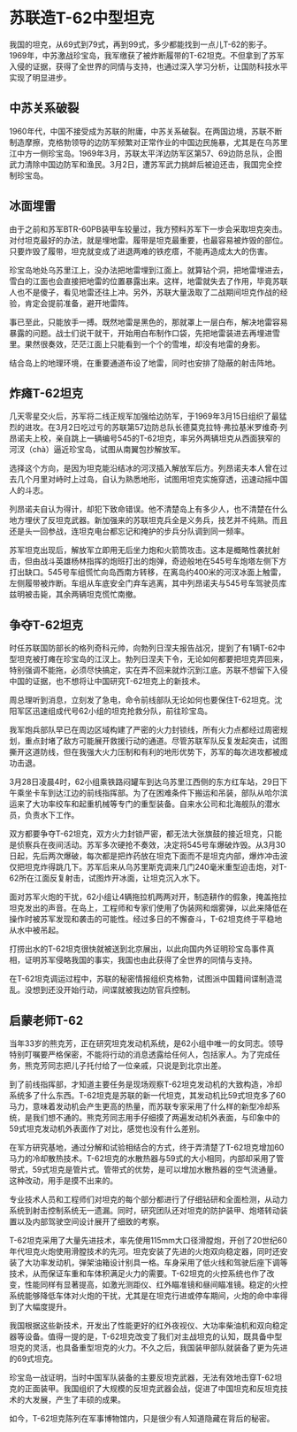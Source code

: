 # 苏联造T-62中型坦克

我国的坦克，从69式到79式，再到99式，多少都能找到一点儿T-62的影子。1969年，中苏激战珍宝岛，我军缴获了被炸断履带的T-62坦克。不但拿到了苏军入侵的证据，获得了全世界的同情与支持，也通过深入学习分析，让国防科技水平实现了明显进步。

## 中苏关系破裂

1960年代，中国不接受成为苏联的附庸，中苏关系破裂。在两国边境，苏联不断制造摩擦，克格勃领导的边防军频繁对正常作业的中国边民施暴，尤其是在乌苏里江中方一侧珍宝岛。1969年3月，苏联太平洋边防军区第57、69边防总队，企图武力清除中国边防军和渔民。3月2日，遭苏军武力挑衅后被迫还击，我国完全控制珍宝岛。

## 冰面埋雷

由于之前和苏军BTR-60PB装甲车较量过，我方预料苏军下一步会采取坦克突击。对付坦克最好的办法，就是埋地雷。履带是坦克最重要，也最容易被炸毁的部位。只要炸毁了履带，坦克就变成了进退两难的铁疙瘩，不能再造成太大的伤害。

珍宝岛地处乌苏里江上，没办法把地雷埋到江面上。就算钻个洞，把地雷埋进去，雪白的江面也会直接把地雷的位置暴露出来。这样，地雷就失去了作用，毕竟苏联人也不是傻子，看见地雷还往上冲。另外，苏联大量汲取了二战期间坦克作战的经验，肯定会提前准备，避开地雷阵。

事已至此，只能放手一搏。既然地雷是黑色的，那就罩上一层白布，解决地雷容易暴露的问题。战士们说干就干，开始用白布制作口袋，先把地雷装进去再埋进雪里。果然很奏效，茫茫江面上只能看到一个个的雪堆，却没有地雷的身影。

结合岛上的地理环境，在重要通道布设了地雷，同时也安排了隐蔽的射击阵地。

## 炸瘫T-62坦克

几天零星交火后，苏军将二线正规军加强给边防军，于1969年3月15日组织了最猛烈的进攻。在3月2日吃过亏的苏联第57边防总队长德莫克拉特·弗拉基米罗维奇·列昂诺夫上校，亲自跳上一辆编号545的T-62坦克，率另外两辆坦克从西面狭窄的河汊（chà）逼近珍宝岛，试图从南翼包抄解放军。

选择这个方向，是因为坦克能沿结冰的河汊插入解放军后方。列昂诺夫本人曾在过去几个月里对峙时上过岛，自认为熟悉地形，试图用坦克实施穿透，迅速动摇中国人的斗志。

列昂诺夫自认为得计，却犯下致命错误。他不清楚岛上有多少人，也不清楚在什么地方埋伏了反坦克武器。新加强来的苏联坦克兵全是义务兵，技艺并不纯熟。而且还是头一回参战，连坦克电台都忘记和掩护的步兵分队调到同一频率。

苏军坦克出现后，解放军立即用无后坐力炮和火箭筒攻击。这本是概略性袭扰射击，但由战斗英雄杨林指挥的炮班打出的炮弹，奇迹般地在545号车炮塔左侧下方打出缺口。545号车组慌忙向岛西南方转移，在离岛约400米的河汊冰面上触雷，左侧履带被炸断。车组从车底安全门弃车逃离，其中列昂诺夫与545号车驾驶员库兹明被击毙，其余两辆坦克慌忙南撤。

## 争夺T-62坦克

时任苏联国防部长的格列奇科元帅，向勃列日涅夫报告战况，提到了有1辆T-62中型坦克被打瘫在珍宝岛的江汊上。勃列日涅夫下令，无论如何都要把坦克弄回来，特别强调不能拖，必须尽快搞定，实在弄不回来就炸沉到江底。苏联不想留下入侵中国的证据，也不想将让中国研究T-62坦克上的新技术。

周总理听到消息，立刻发了急电，命令前线部队无论如何也要保住T-62坦克。沈阳军区迅速组成代号62小组的坦克抢救分队，前往珍宝岛。

我军炮兵部队早已在周边区域构建了严密的火力封锁线，所有火力点都经过周密规划，重点封堵了敌方可能展开救援行动的通道。尽管苏联军队反复发起突击，试图撕开这道防线，但在我强大火力压制和有利的地形优势下，苏军的每次进攻都被成功击退。

3月28日凌晨4时，62小组乘铁路闷罐车到达乌苏里江西侧的东方红车站，29日下午乘坐卡车到达江边的前线指挥部。为了在困难条件下搬运和吊装，部队从哈尔滨运来了大功率绞车和起重机械等专门的重型装备。自来水公司和北海舰队的潜水员，负责水下工作。

双方都要争夺T-62坦克，双方火力封锁严密，都无法大张旗鼓的接近坦克，只能是侦察兵在夜间活动。苏军多次硬抢不奏效，决定将545号车爆破炸毁。从3月30日起，先后两次爆破，每次都是把炸药放在坦克下面而不是坦克内部，爆炸冲击波仅把坦克炸得跳几下。苏军后来从乌苏里斯克调来几门240毫米重型迫击炮，对T-62所在江面反复射击，试图炸开冰面，让坦克沉入水下。

面对苏军火炮的干扰，62小组让4辆拖拉机两两对开，制造耕作的假象，掩盖拖拉坦克发出的声音。在岛上，工程师和专家们使用了伪装网和烟雾弹，以此来降低在操作时被苏军发现和袭击的可能性。经过多日的不懈奋斗，T-62坦克终于平稳地从水中被吊起。

打捞出水的T-62坦克很快就被送到北京展出，以此向国内外证明珍宝岛事件真相，证明苏军侵略我国的事实，我国也由此获得了全世界的同情与支持。

在T-62坦克调运过程中，苏联的秘密情报组织克格勃，试图派中国籍间谍制造混乱。没想到还没开始行动，间谍就被我边防官兵控制。

## 启蒙老师T-62

当年33岁的熊克芳，正在研究坦克发动机系统，是62小组中唯一的女同志。领导特别叮嘱要严格保密，不能将行动的消息透露给任何人，包括家人。为了完成任务，熊克芳同志把儿子托付给了一位亲戚，只说是到北京出差。

到了前线指挥部，才知道主要任务是现场观察T-62坦克发动机的大致构造，冷却系统多了什么东西。T-62坦克是苏联的新一代坦克，其发动机比59式坦克多了60马力，意味着发动机会产生更高的热量，而苏联专家采用了什么样的新型冷却系统，是我们想不通的。熊克芳同志用手仔细摸了两遍发动机外表面，与印象中的59式坦克发动机外表面作了对比，感觉也没有什么差别。

在军方研究基地，通过分解和试验相结合的方式，终于弄清楚了T-62坦克增加60马力的冷却散热技术。T-62坦克的水散热器与59式的大小相同，内部却采用了管带式，59式坦克是管片式。管带式的优势，是可以增加水散热器的空气流通量。这种改动，用手是摸不出来的。

专业技术人员和工程师们对坦克的每个部分都进行了仔细钻研和全面检测，从动力系统到射击控制系统无一遗漏。同时，研究团队还对坦克的防护装甲、炮塔转动装置以及内部驾驶空间设计展开了细致的考察。

T-62坦克采用了大量先进技术，率先使用115mm大口径滑膛炮，开创了20世纪60年代坦克火炮使用滑膛技术的先河。坦克安装了先进的火炮双向稳定器，同时还安装了大功率发动机，弹架油箱设计别具一格。车身采用了低火线和驾驶后座下调等技术，从而保证车重和车体积满足火力的需要。T-62坦克的火控系统也作了改变，性能同样有显著提高，如激光测距仪、红外瞄准镜和昼间瞄准镜。稳定的火控系统能够降低车体对火炮的干扰，尤其是在坦克行进或停车期间，火炮的命中率得到了大幅度提升。

我国根据这些新技术，开发出了性能更好的红外夜视仪、大功率柴油机和双向稳定器等设备。值得一提的是，T-62坦克改变了我们对主战坦克的认知，既具备中型坦克的灵活，也具备重型坦克的火力。不久之后，我国装甲部队就装备了更为先进的69式坦克。

珍宝岛一战证明，当时中国军队装备的主要反坦克武器，无法有效地击穿T-62坦克的正面装甲。我国组织了大规模的反坦克武器会战，促进了中国坦克和反坦克技术的大发展，产生了丰硕的成果。

如今，T-62坦克陈列在军事博物馆内，只是很少有人知道隐藏在背后的秘密。